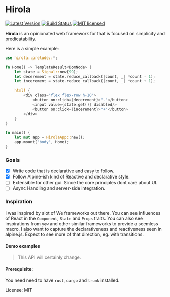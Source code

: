 # Hirola

[![Latest Version](https://img.shields.io/crates/v/hirola.svg)](https://crates.io/crates/hirola)
[![Build Status](https://travis-ci.org/geofmureithi/hirola.svg?branch=master)](https://travis-ci.org/geofmureithi/hirola)
[![MIT licensed](https://img.shields.io/badge/license-MIT-blue.svg)](./LICENSE)

**Hirola** is an opinionated web framework for that is focused on simplicity and predicatability.

Here is a simple example:

```rust
use hirola::prelude::*;

fn Home() -> TemplateResult<DomNode> {
    let state = Signal::new(99);
    let decerement = state.reduce_callback(|count, _| *count - 1);
    let incerement = state.reduce_callback(|count, _| *count + 1);

    html! {
        <div class="flex flex-row h-10">
            <button on:click={decerement}>"-"</button>
            <input value={state.get()} disabled/>
            <button on:click={incerement}>"+"</button>
        </div>
    }
}

fn main() {
    let mut app = HirolaApp::new();
    app.mount("body", Home);
}

```

### Goals

- [x] Write code that is declarative and easy to follow.
- [x] Follow Alpine-ish kind of Reactive and declarative style.
- [ ] Extensible for other gui. Since the core principles dont care about UI.
- [ ] Async Handling and server-side integration.

### Inspiration

I was inspired by alot of We frameworks out there. You can see influences of React in the `Component`, `State` and `Props` traits.
You can also see inspirations from `yew` and other similar frameworks to provide a seemless macro.
I also want to capture the declarativeness and reactiveness seen in alpine.js. Expect to see more of that direction, eg. with transitions.

#### Demo examples

> This API will certainly change.

#### Prerequisite:

You need need to have `rust`, `cargo` and `trunk` installed.

License: MIT
